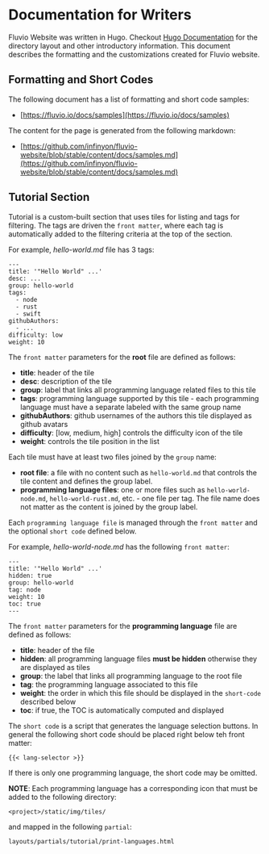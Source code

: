 # Documentation for Writers

Fluvio Website was written in Hugo. Checkout [Hugo Documentation](https://gohugo.io/documentation/) for the directory layout and other introductory information. This document describes the formatting and the customizations created for Fluvio website.

## Formatting and Short Codes

The following document has a list of formatting and short code samples: 

* [https://fluvio.io/docs/samples](https://fluvio.io/docs/samples)

The content for the page is generated from the following markdown: 

* [https://github.com/infinyon/fluvio-website/blob/stable/content/docs/samples.md](https://github.com/infinyon/fluvio-website/blob/stable/content/docs/samples.md)


## Tutorial Section

Tutorial is a custom-built section that uses tiles for listing and tags for filtering. The tags are driven the `front matter`, where each tag is automatically added to the filtering criteria at the top of the section.

For example, _hello-world.md_ file has 3 tags:

```
---
title: '"Hello World" ...'
desc: ...
group: hello-world
tags:
  - node
  - rust
  - swift
githubAuthors:
  - ...
difficulty: low
weight: 10
```

The `front matter` parameters for the **root** file are defined as follows:

* **title**: header of the tile
* **desc**: description of the tile
* **group**: label that links all programming language related files to this tile
* **tags**: programming language supported by this tile - each programming language must have a separate labeled with the same group name
* **githubAuthors**: github usernames of the authors this tile displayed as github avatars
* **difficulty**: [low, medium, high] controls the difficulty icon of the tile
* **weight**: controls the tile position in the list

Each tile must have at least two files joined by the `group` name:

* **root file**: a file with no content such as `hello-world.md` that controls the tile content and defines the group label.
* **programming language files**: one or more files such as `hello-world-node.md`, `hello-world-rust.md`, etc. - one file per tag. The file name does not matter as the content is joined by the group label.

Each `programming language file` is managed through the `front matter` and the optional `short code` defined below. 

For example, _hello-world-node.md_ has the following `front matter`:

```
---
title: '"Hello World" ...'
hidden: true
group: hello-world
tag: node
weight: 10
toc: true
---
```

The `front matter` parameters for the **programming language** file are defined as follows:

* **title**: header of the file
* **hidden**: all programming language files **must be hidden** otherwise they are displayed as tiles
* **group**: the label that links all programming language to the root file
* **tag**: the programming language associated to this file
* **weight**: the order in which this file should be displayed in the `short-code` described below
* **toc**: if true, the TOC is automatically computed and displayed

The `short code` is a script that generates the language selection buttons. In general the following short code should be placed right below teh front matter:

```
{{< lang-selector >}}
```

If there is only one programming language, the short code may be omitted.

**NOTE**: Each programming language has a corresponding icon that must be added to the following directory:

```
<project>/static/img/tiles/
```

and mapped in the following `partial`:

```
layouts/partials/tutorial/print-languages.html
```